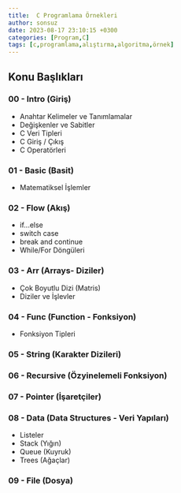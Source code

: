 ```yaml
---
title:  C Programlama Örnekleri
author: sonsuz
date: 2023-08-17 23:10:15 +0300
categories: [Program,C]
tags: [c,programlama,alıştırma,algoritma,örnek]
---
```


## Konu Başlıkları

### 00 - Intro (Giriş)

- Anahtar Kelimeler ve Tanımlamalar
- Değişkenler ve Sabitler
- C Veri Tipleri
- C Giriş / Çıkış
- C Operatörleri

### 01 - Basic (Basit)

- Matematiksel İşlemler

### 02 - Flow (Akış)

- if...else
- switch case
- break and continue
- While/For Döngüleri

### 03 - Arr (Arrays- Diziler)

- Çok Boyutlu Dizi (Matris)
- Diziler ve İşlevler

### 04 - Func (Function - Fonksiyon)

- Fonksiyon Tipleri

### 05 - String (Karakter Dizileri)

### 06 - Recursive (Özyinelemeli Fonksiyon)

### 07 - Pointer (İşaretçiler)

### 08 - Data (Data Structures - Veri Yapıları)

- Listeler
- Stack (Yığın)
- Queue (Kuyruk)
- Trees (Ağaçlar)

### 09 - File (Dosya)
